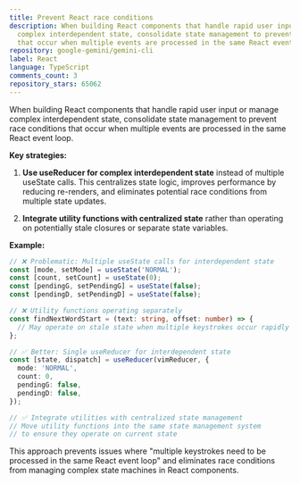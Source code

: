 ```yaml
---
title: Prevent React race conditions
description: When building React components that handle rapid user input or manage
  complex interdependent state, consolidate state management to prevent race conditions
  that occur when multiple events are processed in the same React event loop.
repository: google-gemini/gemini-cli
label: React
language: TypeScript
comments_count: 3
repository_stars: 65062
---
```


When building React components that handle rapid user input or manage complex interdependent state, consolidate state management to prevent race conditions that occur when multiple events are processed in the same React event loop.

**Key strategies:**

1. **Use useReducer for complex interdependent state** instead of multiple useState calls. This centralizes state logic, improves performance by reducing re-renders, and eliminates potential race conditions from multiple state updates.

2. **Integrate utility functions with centralized state** rather than operating on potentially stale closures or separate state variables.

**Example:**
```typescript
// ❌ Problematic: Multiple useState calls for interdependent state
const [mode, setMode] = useState('NORMAL');
const [count, setCount] = useState(0);
const [pendingG, setPendingG] = useState(false);
const [pendingD, setPendingD] = useState(false);

// ❌ Utility functions operating separately
const findNextWordStart = (text: string, offset: number) => {
  // May operate on stale state when multiple keystrokes occur rapidly
};

// ✅ Better: Single useReducer for interdependent state
const [state, dispatch] = useReducer(vimReducer, {
  mode: 'NORMAL',
  count: 0,
  pendingG: false,
  pendingD: false,
});

// ✅ Integrate utilities with centralized state management
// Move utility functions into the same state management system
// to ensure they operate on current state
```

This approach prevents issues where "multiple keystrokes need to be processed in the same React event loop" and eliminates race conditions from managing complex state machines in React components.